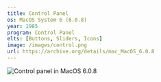 ```yaml
---
title: Control Panel
os: MacOS System 6 (6.0.8)
year: 1985
program: Control Panel
elts: [Buttons, Sliders, Icons]
image: /images/control.png
url: https://archive.org/details/mac_MacOS_6.0.8
---
```


![Control panel in MacOS 6.0.8](/images/control.png)
